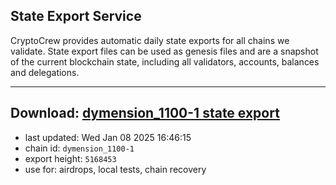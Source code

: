 ## State Export Service
CryptoCrew provides automatic daily state exports for all chains we validate. State export files can be used as genesis files and are a snapshot of the current blockchain state, including all validators, accounts, balances and delegations.

---
**Download: [dymension_1100-1 state export](https://dl-eu2.ccvalidators.com/SERVICE/dymension/dymension_1100-1_export_5168453.json)**
---

- last updated: Wed Jan 08 2025 16:46:15
- chain id: `dymension_1100-1`
- export height: `5168453`
- use for: airdrops, local tests, chain recovery
